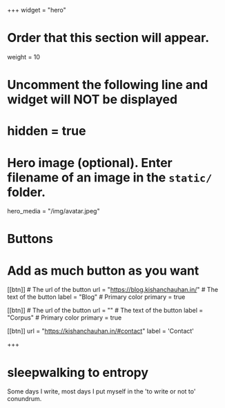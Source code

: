 +++
widget = "hero"
# Order that this section will appear.
weight = 10

# Uncomment the following line and widget will NOT be displayed
# hidden = true

# Hero image (optional). Enter filename of an image in the `static/` folder.
hero_media = "/img/avatar.jpeg"

# Buttons
# Add as much button as you want
[[btn]]
	# The url of the button
  url = "https://blog.kishanchauhan.in/"
	# The text of the button
  label = "Blog"
	# Primary color
	primary = true

[[btn]]
	# The url of the button
  url = ""
	# The text of the button
  label = "Corpus"
	# Primary color
	primary = true

[[btn]]
  url = "https://kishanchauhan.in/#contact"
  label = 'Contact'

+++

# sleepwalking to **entropy**

Some days I write, most days I put myself in the 'to write or not to' conundrum.

